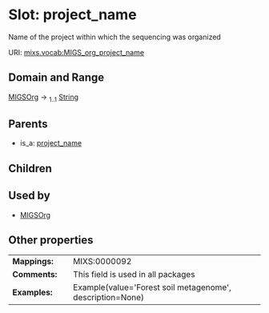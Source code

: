 
# Slot: project_name


Name of the project within which the sequencing was organized

URI: [mixs.vocab:MIGS_org_project_name](https://w3id.org/mixs/vocab/MIGS_org_project_name)


## Domain and Range

[MIGSOrg](MIGSOrg.md) &#8594;  <sub>1..1</sub> [String](types/String.md)

## Parents

 *  is_a: [project_name](project_name.md)

## Children


## Used by

 * [MIGSOrg](MIGSOrg.md)

## Other properties

|  |  |  |
| --- | --- | --- |
| **Mappings:** | | MIXS:0000092 |
| **Comments:** | | This field is used in all packages |
| **Examples:** | | Example(value='Forest soil metagenome', description=None) |

